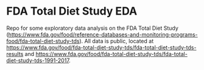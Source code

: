 # FDA Total Diet Study EDA

Repo for some exploratory data analysis on the FDA Total Diet Study (https://www.fda.gov/food/reference-databases-and-monitoring-programs-food/fda-total-diet-study-tds). All data is public, located at https://www.fda.gov/food/fda-total-diet-study-tds/fda-total-diet-study-tds-results and https://www.fda.gov/food/fda-total-diet-study-tds/fda-total-diet-study-tds-1991-2017.
